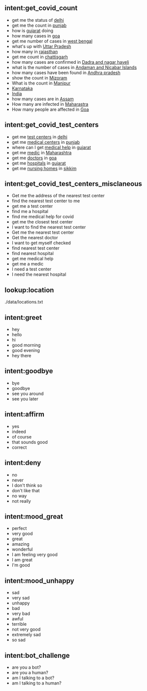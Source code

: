 ## intent:get_covid_count
- get me the status of [delhi](location)
- get me the count in [punjab](location)
- how is [gujarat](location) doing
- how many cases in [goa](location)
- get me number of cases in [west bengal](location)
- what's up with [Uttar Pradesh](location)
- how many in [rajasthan](location)
- get me count in [chattisgarh](location)
- how many cases are confirmed in [Dadra and nagar haveli](location)
- what is the number of cases in [Andaman and Nicabar Islands](location)
- how many cases have been found in [Andhra pradesh](location)
- show the count in [Mizoram](location)
- What is the count in [Manipur](location)
- [Karnataka](location)
- [India](location)
- how many cases are in [Assam](location)
- How many are infected in [Maharastra](location)
- How many people are affected in [Goa](location)

## intent:get_covid_test_centers
- get me [test centers](test_centers) in [delhi](location)
- get me [medical centers](test_centers) in [punjab](location)
- where can I get [medical help](test_centers) in [gujarat](location)
- get me [medic](test_centers) in [Maharashtra](location)
- get me [doctors](test_centers) in [goa](location)
- get me [hospitals](test_centers) in [gujarat](location)
- get me [nursing homes](test_centers) in [sikkim](location)


## intent:get_covid_test_centers_misclaneous
- Get me the address of the nearest test center
- find the nearest test center to me
- get me a test center
- find me a hospital
- find me medical help for covid
- get me the closest test center
- I want to find the nearest test center
- Get me the nearest test center
- Get the nearest doctor
- I want to get myself checked
- find nearest test center
- find nearest hospital
- get me medical help
- get me a medic
- I need a test center
- I need the nearest hospital

## lookup:location
./data/locations.txt

## intent:greet
- hey
- hello
- hi
- good morning
- good evening
- hey there

## intent:goodbye
- bye
- goodbye
- see you around
- see you later

## intent:affirm
- yes
- indeed
- of course
- that sounds good
- correct

## intent:deny
- no
- never
- I don't think so
- don't like that
- no way
- not really

## intent:mood_great
- perfect
- very good
- great
- amazing
- wonderful
- I am feeling very good
- I am great
- I'm good

## intent:mood_unhappy
- sad
- very sad
- unhappy
- bad
- very bad
- awful
- terrible
- not very good
- extremely sad
- so sad

## intent:bot_challenge
- are you a bot?
- are you a human?
- am I talking to a bot?
- am I talking to a human?
